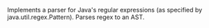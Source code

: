 Implements a parser for Java's regular expressions (as specified by java.util.regex.Pattern).
Parses regex to an AST.
